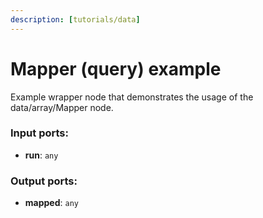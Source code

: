 ```yaml
---
description: [tutorials/data]
---
```


# Mapper (query) example

Example wrapper node that demonstrates the usage of the data/array/Mapper node.

### Input ports:

* __run__: ` any `

### Output ports:

* __mapped__: ` any `

